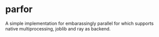 # parfor
A simple implementation for embarassingly parallel for which supports native multiprocessing, joblib and ray as backend.

